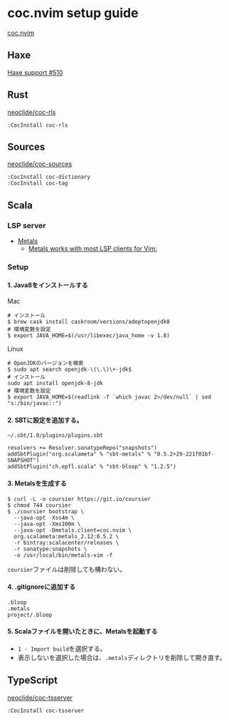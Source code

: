 # coc.nvim setup guide
[coc.nvim](https://github.com/neoclide/coc.nvim)

## Haxe
[Haxe support #510](https://github.com/neoclide/coc.nvim/issues/510)

## Rust
[neoclide/coc-rls](https://github.com/neoclide/coc-rls)
```
:CocInstall coc-rls
```

## Sources
[neoclide/coc-sources](https://github.com/neoclide/coc-sources)
```
:CocInstall coc-dictionary
:CocInstall coc-tag
```

## Scala
### LSP server
* [Metals](https://scalameta.org/metals/)
  * [Metals works with most LSP clients for Vim:](https://scalameta.org/metals/docs/editors/vim.html)
### Setup
#### 1. Java8をインストールする
Mac
```
# インストール
$ brew cask install caskroom/versions/adoptopenjdk8
# 環境変数を設定
$ export JAVA_HOME=$(/usr/libexec/java_home -v 1.8)
```
Linux
```
# OpenJDKのバージョンを検索
$ sudo apt search openjdk-\(\.\)\+-jdk$
# インストール
sudo apt install openjdk-8-jdk
# 環境変数を設定
$ export JAVA_HOME=$(readlink -f `which javac 2>/dev/null` | sed "s:/bin/javac::")
```
#### 2. SBTに設定を追加する。
`~/.sbt/1.0/plugins/plugins.sbt`
```
resolvers += Resolver.sonatypeRepo("snapshots")
addSbtPlugin("org.scalameta" % "sbt-metals" % "0.5.2+29-221f01bf-SNAPSHOT")
addSbtPlugin("ch.epfl.scala" % "sbt-bloop" % "1.2.5")
```
#### 3. Metalsを生成する
```
$ curl -L -o coursier https://git.io/coursier
$ chmod 744 coursier
$ ./coursier bootstrap \
  --java-opt -Xss4m \
  --java-opt -Xms100m \
  --java-opt -Dmetals.client=coc.nvim \
  org.scalameta:metals_2.12:0.5.2 \
  -r bintray:scalacenter/releases \
  -r sonatype:snapshots \
  -o /usr/local/bin/metals-vim -f
```
`coursier`ファイルは削除しても構わない。
#### 4. .gitignoreに追加する 
```
.bloop
.metals
project/.bloop
```
#### 5. Scalaファイルを開いたときに、Metalsを起動する
* `1 - Import build`を選択する。
* 表示しないを選択した場合は、`.metals`ディレクトリを削除して開き直す。

## TypeScript
[neoclide/coc-tsserver](https://github.com/neoclide/coc-tsserver)
```
:CocInstall coc-tsserver
```

